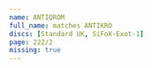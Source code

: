 ```yaml
---
name: ANTIQROM
full_name: matches ANTIKRO
discs: [Standard UK, SiFoX-Exot-1]
page: 222/2
missing: true
---
```

